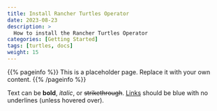 ```yaml
---
title: Install Rancher Turtles Operator
date: 2023-08-23
description: >
  How to install the Rancher Turtles Operator
categories: [Getting Started]
tags: [turtles, docs]
weight: 15
---
```


{{% pageinfo %}}
This is a placeholder page. Replace it with your own content.
{{% /pageinfo %}}


Text can be **bold**, _italic_, or ~~strikethrough~~. [Links](https://gohugo.io) should be blue with no underlines (unless hovered over).